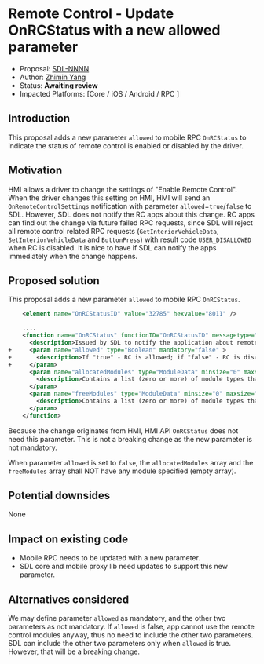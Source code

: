 # Remote Control - Update OnRCStatus with a new allowed parameter

* Proposal: [SDL-NNNN]( NNNN-onRcStatus-allowed.md)
* Author: [Zhimin Yang](https://github.com/smartdevicelink/yang1070)
* Status: **Awaiting review**
* Impacted Platforms: [Core / iOS / Android / RPC ]

## Introduction

This proposal adds a new parameter `allowed` to mobile RPC `OnRCStatus` to indicate the status of remote control is enabled or disabled by the driver.

## Motivation

HMI allows a driver to change the settings of "Enable Remote Control". When the driver changes this setting on HMI, HMI will send an `OnRemoteControlSettings` notification with parameter `allowed`=`true`/`false` to SDL. However, SDL does not notify the RC apps about this change. RC apps can find out the change via future failed RPC requests, since SDL will reject all remote control related RPC requests (`GetInteriorVehicleData`, `SetInteriorVehicleData` and `ButtonPress`) with result code `USER_DISALLOWED` when RC is disabled. 
It is nice to have if SDL can notify the apps immediately when the change happens. 

## Proposed solution

This proposal adds a new parameter `allowed` to mobile RPC `OnRCStatus`. 

```xml
    <element name="OnRCStatusID" value="32785" hexvalue="8011" />

	....
    <function name="OnRCStatus" functionID="OnRCStatusID" messagetype="notification">
      <description>Issued by SDL to notify the application about remote control status change on SDL</description>
+     <param name="allowed" type="Boolean" mandatory="false" >
+       <description>If "true" - RC is allowed; if "false" - RC is disallowed.</description>
+     </param>
      <param name="allocatedModules" type="ModuleData" minsize="0" maxsize="100" array="true" mandatory="true">
        <description>Contains a list (zero or more) of module types that are allocated to the application.</description>
      </param>
      <param name="freeModules" type="ModuleData" minsize="0" maxsize="100" array="true" mandatory="true">
        <description>Contains a list (zero or more) of module types that are free to access for the application.</description>
      </param>
    </function>
```
	
Because the change originates from HMI, HMI API `OnRCStatus` does not need this parameter.
This is not a breaking change as the new parameter is not mandatory.

When parameter `allowed` is set to `false`, the `allocatedModules` array and the `freeModules` array shall NOT have any module specified (empty array). 

## Potential downsides

None

## Impact on existing code

- Mobile RPC needs to be updated with a new parameter.
- SDL core and mobile proxy lib need updates to support this new parameter.

## Alternatives considered


We may define parameter `allowed` as mandatory, and the other two parameters as not mandatory.
If `allowed` is false, app cannot use the remote control modules anyway, thus no need to include the other two parameters. SDL can include the other two parameters only when `allowed` is true. However, that will be a breaking change.

